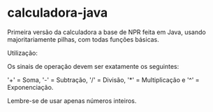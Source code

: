 # calculadora-java
Primeira versão da calculadora a base de NPR feita em Java, usando majoritariamente pilhas, com todas funções básicas.

Utilização:

Os sinais de operação devem ser exatamente os seguintes:

'+' = Soma,
'-' = Subtração,
'/' = Divisão,
'*' = Multiplicação e
'^' = Exponenciação.

Lembre-se de usar apenas números inteiros.
